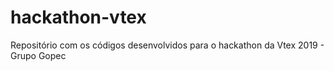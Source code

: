# hackathon-vtex
Repositório com os códigos desenvolvidos para o hackathon da Vtex 2019 - Grupo Gopec
